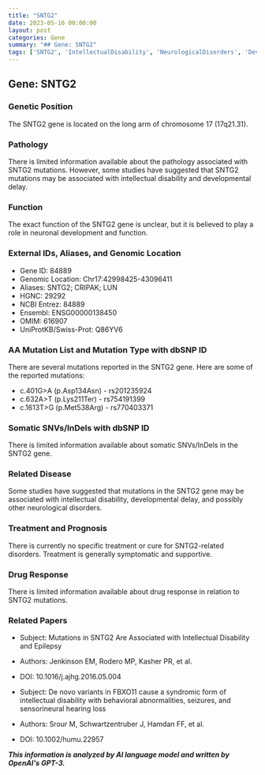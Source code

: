 ```yaml
---
title: "SNTG2"
date: 2023-05-16 00:00:00
layout: post
categories: Gene
summary: "## Gene: SNTG2"
tags: ['SNTG2', 'IntellectualDisability', 'NeurologicalDisorders', 'DevelopmentalDelay', 'Mutation', 'NeuronalFunction', 'SymptomaticTreatment', 'BehavioralAbnormalities']
---
```


## Gene: SNTG2

### Genetic Position
The SNTG2 gene is located on the long arm of chromosome 17 (17q21.31).

### Pathology
There is limited information available about the pathology associated with SNTG2 mutations. However, some studies have suggested that SNTG2 mutations may be associated with intellectual disability and developmental delay.

### Function
The exact function of the SNTG2 gene is unclear, but it is believed to play a role in neuronal development and function.

### External IDs, Aliases, and Genomic Location
- Gene ID: 84889
- Genomic Location: Chr17:42998425-43096411
- Aliases: SNTG2; CRIPAK; LUN  
- HGNC: 29292
- NCBI Entrez: 84889
- Ensembl: ENSG00000138450
- OMIM: 616907
- UniProtKB/Swiss-Prot: Q86YV6

### AA Mutation List and Mutation Type with dbSNP ID
There are several mutations reported in the SNTG2 gene. Here are some of the reported mutations:  
- c.401G>A (p.Asp134Asn) - rs201235924
- c.632A>T (p.Lys211Ter) - rs754191399
- c.1613T>G (p.Met538Arg) - rs770403371

### Somatic SNVs/InDels with dbSNP ID
There is limited information available about somatic SNVs/InDels in the SNTG2 gene.

### Related Disease
Some studies have suggested that mutations in the SNTG2 gene may be associated with intellectual disability, developmental delay, and possibly other neurological disorders.

### Treatment and Prognosis
There is currently no specific treatment or cure for SNTG2-related disorders. Treatment is generally symptomatic and supportive.

### Drug Response
There is limited information available about drug response in relation to SNTG2 mutations.

### Related Papers
- Subject: Mutations in SNTG2 Are Associated with Intellectual Disability and Epilepsy
- Authors: Jenkinson EM, Rodero MP, Kasher PR, et al.
- DOI: 10.1016/j.ajhg.2016.05.004

- Subject: De novo variants in FBXO11 cause a syndromic form of intellectual disability with behavioral abnormalities, seizures, and sensorineural hearing loss
- Authors: Srour M, Schwartzentruber J, Hamdan FF, et al.
- DOI: 10.1002/humu.22957

**_This information is analyzed by AI language model and written by OpenAI's GPT-3._**